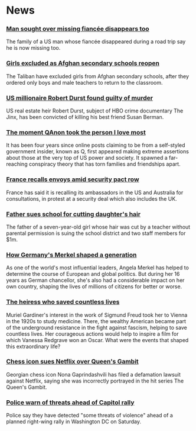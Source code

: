 # News
### [Man sought over missing fiancée disappears too](https://www.bbc.com/news/world-us-canada-58607813)
The family of a US man whose fiancée disappeared during a road trip say he is now missing too. 
### [Girls excluded as Afghan secondary schools reopen](https://www.bbc.com/news/world-asia-58607816)
The Taliban have excluded girls from Afghan secondary schools, after they ordered only boys and male teachers to return to the classroom.
### [US millionaire Robert Durst found guilty of murder](https://www.bbc.com/news/world-us-canada-58605688)
US real estate heir Robert Durst, subject of HBO crime documentary The Jinx, has been convicted of killing his best friend Susan Berman.
### [The moment QAnon took the person I love most](https://www.bbc.com/news/world-us-canada-57369349)
It has been four years since online posts claiming to be from a self-styled government insider, known as Q, first appeared making extreme assertions about those at the very top of US power and society. It spawned a far-reaching conspiracy theory that has torn families and friendships apart. 
### [France recalls envoys amid security pact row](https://www.bbc.com/news/world-europe-58604677)
France has said it is recalling its ambassadors in the US and Australia for consultations, in protest at a security deal which also includes the UK. 
### [Father sues school for cutting daughter's hair](https://www.bbc.com/news/world-us-canada-58591006)
The father of a seven-year-old girl whose hair was cut by a teacher without parental permission is suing the school district and two staff members for $1m.
### [How Germany's Merkel shaped a generation](https://www.bbc.com/news/world-europe-58597504)
As one of the world's most influential leaders, Angela Merkel has helped to determine the course of European and global politics. But during her 16 years as German chancellor, she's also had a considerable impact on her own country, shaping the lives of millions of citizens for better or worse.  
### [The heiress who saved countless lives](https://www.bbc.com/news/uk-england-london-58399839)
Muriel Gardiner's interest in the work of Sigmund Freud took her to Vienna in the 1920s to study medicine. There, the wealthy American became part of the underground resistance in the fight against fascism, helping to save countless lives. Her courageous actions would help to inspire a film for which Vanessa Redgrave won an Oscar. What were the events that shaped this extraordinary life?
### [Chess icon sues Netflix over Queen's Gambit](https://www.bbc.com/news/entertainment-arts-58600453)
Georgian chess icon Nona Gaprindashvili has filed a defamation lawsuit against Netflix, saying she was incorrectly portrayed in the hit series The Queen's Gambit.
### [Police warn of threats ahead of Capitol rally](https://www.bbc.com/news/world-us-canada-58605001)
Police say they have detected "some threats of violence" ahead of a planned right-wing rally in Washington DC on Saturday. 
